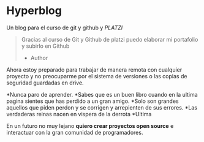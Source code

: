 # Hyperblog
Un blog para el curso de git y github y *PLATZI*
>Gracias al curso de Git y Github de platzi puedo elaborar mi portafolio y subirlo en Github
> - Author

Ahora estoy preparado para trabajar de manera remota con cualquier proyecto y no preocuparme por el sistema de versiones o las copias de seguridad guardadas en drive.

*Nunca paro de aprender.
*Sabes que es un buen libro cuando en la ultima pagina sientes que has perdido a un gran amigo.
*Solo son grandes aquellos que piden perdon y se corrigen y arrepienten de sus errores.
*Las verdaderas reinas nacen en vispera de la derrota
*Ultima

En un futuro no muy lejano **quiero crear proyectos open source** e interactuar con la gran comunidad de programadores.